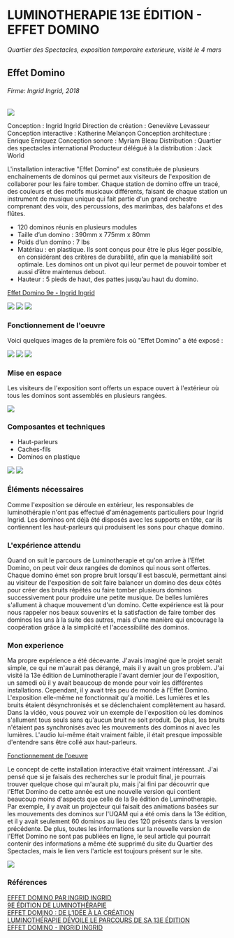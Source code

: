 # LUMINOTHERAPIE 13E ÉDITION - EFFET DOMINO
###### Quartier des Spectacles, exposition temporaire exterieure, visité le 4 mars
## Effet Domino
###### Firme: Ingrid Ingrid, 2018

<img src="medias/luminotherapie/affiche_luminotherapie.png">

Conception : Ingrid Ingrid
Direction de création : Geneviève Levasseur
Conception interactive : Katherine Melançon
Conception architecture : Enrique Enriquez
Conception sonore : Myriam Bleau
Distribution : Quartier des spectacles international
Producteur délégué à la distribution : Jack World

L'installation interactive "Effet Domino" est constituée de plusieurs enchainements de dominos qui permet aux visiteurs de l'exposition de collaborer pour les faire tomber. Chaque station de domino offre un tracé, des couleurs et des motifs musicaux différents, faisant de chaque station un instrument de musique unique qui fait partie d'un grand orchestre comprenant des voix, des percussions, des marimbas, des balafons et des flûtes.

- 120 dominos réunis en plusieurs modules
- Taille d’un domino : 390mm x 775mm x 80mm
- Poids d’un domino : 7 lbs
- Matériau : en plastique. Ils sont conçus pour être le plus léger possible, en considérant des critères de durabilité, afin que la maniabilité soit optimale. Les dominos ont un pivot qui leur permet de pouvoir tomber et aussi d’être maintenus debout.
- Hauteur : 5 pieds de haut, des pattes jusqu’au haut du domino.

[Effet Domino 9e - Ingrid Ingrid](http://ingrid-ingrid.com/fr_effetdomino)

<img src="medias/luminotherapie/effet_domino/affiche_effet_domino.png">
<img src="medias/luminotherapie/effet_domino/vue_cote.png">
<img src="medias/luminotherapie/effet_domino/vue_face.png">

### Fonctionnement de l'oeuvre

Voici quelques images de la première fois où "Effet Domino" a été exposé :

<img src="medias/luminotherapie/effet_domino/dominos.png">
<img src="medias/luminotherapie/effet_domino/dominoswave.png">
<img src="medias/luminotherapie/effet_domino/UQAM.png">

### Mise en espace

Les visiteurs de l'exposition sont offerts un espace ouvert à l'extérieur où tous les dominos sont assemblés en plusieurs rangées.

<img src="medias/echomarine/plantation.png">

### Composantes et techniques

- Haut-parleurs
- Caches-fils
- Dominos en plastique

<img src="medias/luminotherapie/effet_domino/haut_parleur.png">
<img src="medias/luminotherapie/effet_domino/domino_allume.png">


### Éléments nécessaires

Comme l'exposition se déroule en extérieur, les responsables de luminothérapie n'ont pas effectué d'aménagements particuliers pour Ingrid Ingrid. Les dominos ont déjà été disposés avec les supports en tête, car ils contiennent les haut-parleurs qui produisent les sons pour chaque domino.

### L'expérience attendu

Quand on suit le parcours de Luminotherapie et qu'on arrive à l'Effet Domino, on peut voir deux rangées de dominos qui nous sont offertes. Chaque domino émet son propre bruit lorsqu'il est basculé, permettant ainsi au visiteur de l'exposition de soit faire balancer un domino des deux côtés pour créer des bruits répétés ou faire tomber plusieurs dominos successivement pour produire une petite musique. De belles lumières s'allument à chaque mouvement d'un domino. Cette expérience est là pour nous rappeler nos beaux souvenirs et la satisfaction de faire tomber des dominos les uns à la suite des autres, mais d'une manière qui encourage la coopération grâce à la simplicité et l'accessibilité des dominos.

### Mon experience

Ma propre expérience a été décevante. J'avais imaginé que le projet serait simple, ce qui ne m'aurait pas dérangé, mais il y avait un gros problem. J'ai visité la 13e édition de Luminotherapie l'avant dernier jour de l'exposition, un samedi où il y avait beaucoup de monde pour voir les différentes installations. Cependant, il y avait très peu de monde à l'Effet Domino. L'exposition elle-même ne fonctionnait qu'à moitié. Les lumières et les bruits étaient désynchronisés et se déclenchaient complètement au hasard. Dans la vidéo, vous pouvez voir un exemple de l'exposition où les dominos s'allument tous seuls sans qu'aucun bruit ne soit produit. De plus, les bruits n'étaient pas synchronisés avec les mouvements des dominos ni avec les lumières. L'audio lui-même était vraiment faible, il était presque impossible d'entendre sans être collé aux haut-parleurs.

[Fonctionnement de l'oeuvre](https://youtu.be/7Atbig08fDM)

Le concept de cette installation interactive était vraiment intéressant. J'ai pensé que si je faisais des recherches sur le produit final, je pourrais trouver quelque chose qui m'aurait plu, mais j'ai fini par découvrir que l'Effet Domino de cette année est une nouvelle version qui contient beaucoup moins d'aspects que celle de la 9e édition de Luminotherapie. Par exemple, il y avait un projecteur qui faisait des animations basées sur les mouvements des dominos sur l'UQAM qui a été omis dans la 13e édition, et il y avait seulement 60 dominos au lieu des 120 présents dans la version précédente. De plus, toutes les informations sur la nouvelle version de l'Effet Domino ne sont pas publiées en ligne, le seul article qui pourrait contenir des informations a même été supprimé du site du Quartier des Spectacles, mais le lien vers l'article est toujours présent sur le site.

<img src="medias/luminotherapie/effet_domino/page_introuvable.png">

### Références

[EFFET DOMINO PAR INGRID INGRID](https://www.quartierdesspectacles.com/fr/a-propos/les-productions-du-partenariat/oeuvre/75/effet-domino-par-ingrid-ingrid/#)<br>
[9E ÉDITION DE LUMINOTHÉRAPIE](https://www.quartierdesspectacles.com/fr/medias/luminotherapie-effet-domino)<br>
[EFFET DOMINO : DE L’IDÉE À LA CRÉATION](https://www.quartierdesspectacles.com/fr/blogue/771/effet-domino-de-lidee-a-la-creation)<br>
[LUMINOTHÉRAPIE DÉVOILE LE PARCOURS DE SA 13E ÉDITION](https://www.quartierdesspectacles.com/fr/medias/luminotherapie-devoile-le-parcours-de-sa-13e-edition)<br>
[EFFET DOMINO - INGRID INGRID](http://ingrid-ingrid.com/fr_effetdomino)
